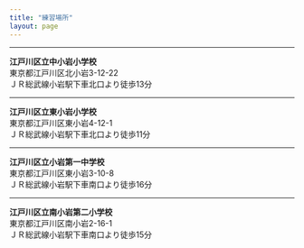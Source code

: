 ```yaml
---
title: "練習場所"
layout: page
---
```


***

**江戸川区立中小岩小学校**  
東京都江戸川区北小岩3-12-22  
ＪＲ総武線小岩駅下車北口より徒歩13分  

***

**江戸川区立東小岩小学校**  
東京都江戸川区東小岩4-12-1  
ＪＲ総武線小岩駅下車北口より徒歩11分  

***

**江戸川区立小岩第一中学校**  
東京都江戸川区東小岩3-10-8  
ＪＲ総武線小岩駅下車南口より徒歩16分  

***

**江戸川区立南小岩第二小学校**  
東京都江戸川区南小岩2-16-1  
ＪＲ総武線小岩駅下車南口より徒歩15分
